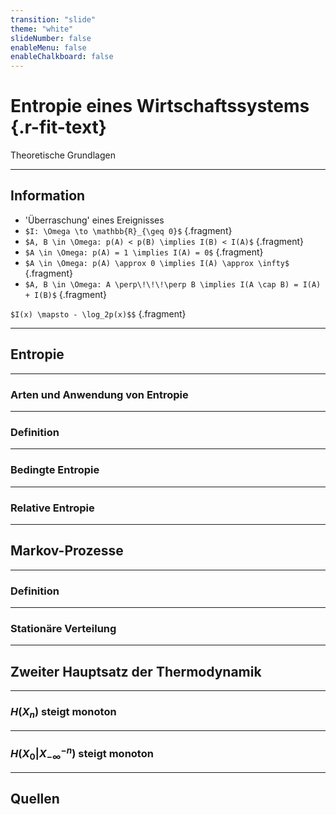 ```yaml
---
transition: "slide"
theme: "white"
slideNumber: false
enableMenu: false
enableChalkboard: false
---
```


<script src="https://cdn.jsdelivr.net/npm/reveal.js-mermaid-plugin@1.0.0/plugin/mermaid/mermaid.js"></script>

# Entropie eines Wirtschaftssystems {.r-fit-text}

Theoretische Grundlagen

---

## Information

- 'Überraschung' eines Ereignisses
- `$I: \Omega \to \mathbb{R}_{\geq 0}$` {.fragment}
- `$A, B \in \Omega: p(A) < p(B) \implies I(B) < I(A)$` {.fragment}
- `$A \in \Omega: p(A) = 1 \implies I(A) = 0$` {.fragment}
- `$A \in \Omega: p(A) \approx 0 \implies I(A) \approx \infty$` {.fragment}
- `$A, B \in \Omega: A \perp\!\!\!\perp B \implies I(A \cap B) = I(A) + I(B)$` {.fragment}

`$I(x) \mapsto - \log_2p(x)$$` {.fragment}

---

## Entropie

---

### Arten und Anwendung von Entropie

---

### Definition

---

### Bedingte Entropie

---

### Relative Entropie

---

## Markov-Prozesse

---

### Definition

---

### Stationäre Verteilung

---

## Zweiter Hauptsatz der Thermodynamik

---

### $H(X_n)$ steigt monoton

---

### $H(X_0|X_{-\infty}^{-n})$ steigt monoton

---

## Quellen